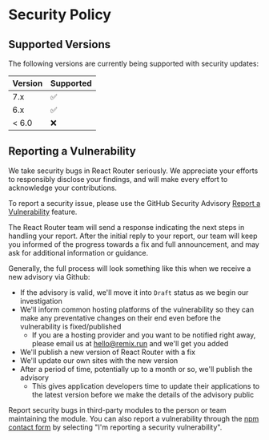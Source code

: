# Security Policy

## Supported Versions

The following versions are currently being supported with security updates:

| Version | Supported          |
| ------- | ------------------ |
| 7.x     | :white_check_mark: |
| 6.x     | :white_check_mark: |
| < 6.0   | :x:                |

## Reporting a Vulnerability

We take security bugs in React Router seriously. We appreciate your efforts to responsibly disclose your findings, and will make every effort to acknowledge your contributions.

To report a security issue, please use the GitHub Security Advisory [Report a Vulnerability](https://github.com/remix-run/react-router/security/advisories/new) feature.

The React Router team will send a response indicating the next steps in handling your report. After the initial reply to your report, our team will keep you informed of the progress towards a fix and full announcement, and may ask for additional information or guidance.

Generally, the full process will look something like this when we receive a new advisory via Github:

- If the advisory is valid, we'll move it into `Draft` status as we begin our investigation
- We'll inform common hosting platforms of the vulnerability so they can make any preventative changes on their end even before the vulnerability is fixed/published
  - If you are a hosting provider and you want to be notified right away, please email us at [hello@remix.run](mailto:hello@remix.run) and we'll get you added
- We'll publish a new version of React Router with a fix
- We'll update our own sites with the new version
- After a period of time, potentially up to a month or so, we'll publish the advisory
  - This gives application developers time to update their applications to the latest version before we make the details of the advisory public

Report security bugs in third-party modules to the person or team maintaining the module. You can also report a vulnerability through the [npm contact form](https://www.npmjs.com/support) by selecting "I'm reporting a security vulnerability".
